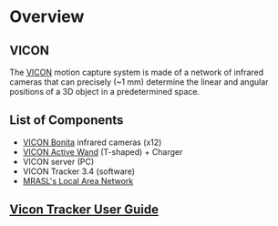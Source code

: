 # Overview

## VICON

The [VICON](https://www.vicon.com/) motion capture system is made of a network of infrared cameras that can precisely \(~1 mm\) determine the linear and angular positions of a 3D object in a predetermined space.

## List of Components

* [VICON Bonita](https://www.vicon.com/products/archived-products/bonita) infrared cameras \(x12\)  
* [VICON Active Wand](https://www.vicon.com/products/vicon-devices/calibration) \(T-shaped\) + Charger   
* VICON server \(PC\)
* VICON Tracker 3.4 \(software\)
* [MRASL's Local Area Network](https://mrasl.gitbooks.io/documentation/content/Equipment/Networking/LAN.html)

## [Vicon Tracker User Guide](https://docs.Vicon.com/display/Tracker34/Tracker+documentation)

